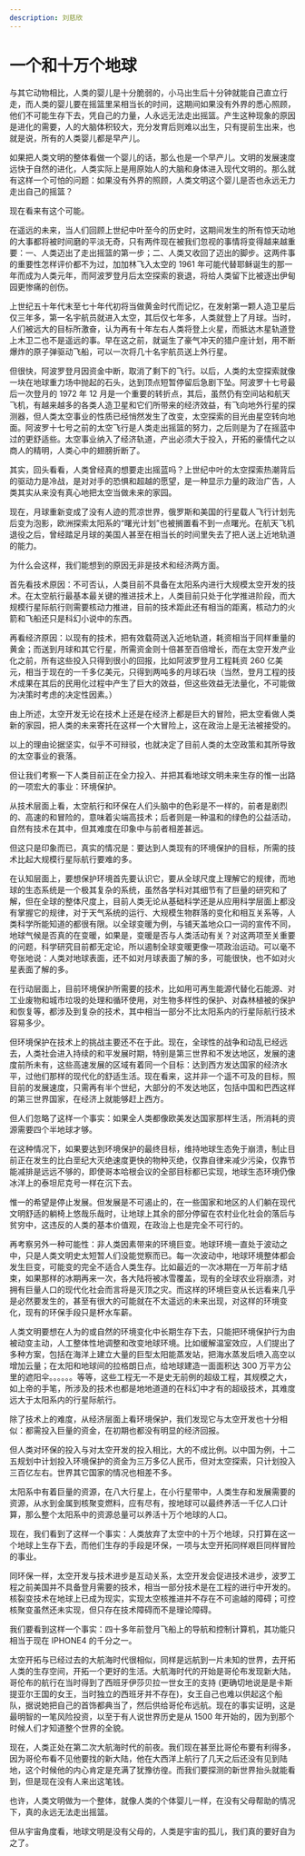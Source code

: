```yaml
---
description: 刘慈欣
---
```


# 一个和十万个地球

与其它动物相比，人类的婴儿是十分脆弱的，小马出生后十分钟就能自己直立行走，而人类的婴儿要在摇篮里呆相当长的时间，这期间如果没有外界的悉心照顾，他们不可能生存下去，凭自己的力量，人永远无法走出摇篮。产生这种现象的原因是进化的需要，人的大脑体积较大，充分发育后则难以出生，只有提前生出来，也就是说，所有的人类婴儿都是早产儿。

如果把人类文明的整体看做一个婴儿的话，那么也是一个早产儿。文明的发展速度远快于自然的进化，人类实际上是用原始人的大脑和身体进入现代文明的。那么就有这样一个可怕的问题：如果没有外界的照顾，人类文明这个婴儿是否也永远无力走出自己的摇篮？

现在看来有这个可能。

在遥远的未来，当人们回顾上世纪中叶至今的历史时，这期间发生的所有惊天动地的大事都将被时间磨的平淡无奇，只有两件现在被我们忽视的事情将变得越来越重要：一、人类迈出了走出摇篮的第一步；二、人类又收回了迈出的脚步。这两件事的重要性怎样评价都不为过，加加林飞入太空的 1961 年可能代替耶稣诞生的那一年而成为人类元年，而阿波罗登月后太空探索的衰退，将给人类留下比被逐出伊甸园更惨痛的创伤。

上世纪五十年代末至七十年代初将当做黄金时代而记忆，在发射第一颗人造卫星后仅三年多，第一名宇航员就进入太空，其后仅七年多，人类就登上了月球。当时，人们被远大的目标所激奋，认为再有十年左右人类将登上火星，而抵达木星轨道登上木卫二也不是遥远的事。早在这之前，就诞生了豪气冲天的猎户座计划，用不断爆炸的原子弹驱动飞船，可以一次将几十名宇航员送上外行星。

但很快，阿波罗登月因资金中断，取消了剩下的飞行。以后，人类的太空探索就像一块在地球重力场中抛起的石头，达到顶点短暂停留后急剧下坠。阿波罗十七号最后一次登月的 1972 年 12 月是一个重要的转折点，其后，虽然仍有空间站和航天飞机，有越来越多的各类人造卫星和它们所带来的经济效益，有飞向地外行星的探测器，但人类太空事业的性质已经悄然发生了改变，太空探索的目光由星空转向地面。阿波罗十七号之前的太空飞行是人类走出摇篮的努力，之后则是为了在摇蓝中过的更舒适些。太空事业纳入了经济轨道，产出必须大于投入，开拓的豪情代之以商人的精明，人类心中的翅膀折断了。

其实，回头看看，人类曾经真的想要走出摇蓝吗？上世纪中叶的太空探索热潮背后的驱动力是冷战，是对对手的恐惧和超越的愿望，是一种显示力量的政治广告，人类其实从来没有真心地把太空当做未来的家园。

现在，月球重新变成了没有人迹的荒凉世界，俄罗斯和美国的行星载人飞行计划先后变为泡影，欧洲探索太阳系的“曙光计划”也被搁置看不到一点曙光。在航天飞机退役之后，曾经踏足月球的美国人甚至在相当长的时间里失去了把人送上近地轨道的能力。

为什么会这样，我们能想到的原因无非是技术和经济两方面。

首先看技术原因：不可否认，人类目前不具备在太阳系内进行大规模太空开发的技术。在太空航行最基本最关键的推进技术上，人类目前只处于化学推进阶段，而大规模行星际航行则需要核动力推进，目前的技术距此还有相当的距离，核动力的火箭和飞船还只是科幻小说中的东西。

再看经济原因：以现有的技术，把有效载荷送入近地轨道，耗资相当于同样重量的黄金；而送到月球和其它行星，所需资金则十倍甚至百倍增长，而在太空开发产业化之前，所有这些投入只得到很小的回报，比如阿波罗登月工程耗资 260 亿美元，相当于现在的一千多亿美元，只得到两吨多的月球石块（当然，登月工程的技术成果在其后的民用化过程中产生了巨大的效益，但这些效益无法量化，不可能做为决策时考虑的决定性因素。）

由上所述，太空开发无论在技术上还是在经济上都是巨大的冒险，把太空看做人类新的家园，把人类的未来寄托在这样一个大冒险上，这在政治上是无法被接受的。

以上的理由论据坚实，似乎不可辩驳，也就决定了目前人类的太空政策和其所导致的太空事业的衰落。

但让我们考察一下人类目前正在全力投入、并把其看地球文明未来生存的惟一出路的一项宏大的事业：环境保护。

从技术层面上看，太空航行和环保在人们头脑中的色彩是不一样的，前者是剧烈的、高速的和冒险的，意味着尖端高技术；后者则是一种温和的绿色的公益活动，自然有技术在其中，但其难度在印象中与前者相差甚远。

但这只是印象而已，真实的情况是：要达到人类现有的环境保护的目标，所需的技术比起大规模行星际航行要难的多。

在认知层面上，要想保护环境首先要认识它，要从全球尺度上理解它的规律，而地球的生态系统是一个极其复杂的系统，虽然各学科对其细节有了巨量的研究和了解，但在全球的整体尺度上，目前人类无论从基础科学还是从应用科学层面上都没有掌握它的规律，对于天气系统的运行、大规模生物群落的变化和相互关系等，人类科学所能知道的都很有限。以全球变暖为例，与铺天盖地众口一词的宣传不同，地球气候是否真的在变暖，如果是，变暖是否与人类活动有关？对这两项至关重要的问题，科学研究目前都无定论，所以遏制全球变暖更像一项政治运动。可以毫不夸张地说：人类对地球表面，还不如对月球表面了解的多，可能很快，也不如对火星表面了解的多。

在行动层面上，目前环境保护所需要的技术，比如用可再生能源代替化石能源、对工业废物和城市垃圾的处理和循环使用，对生物多样性的保护、对森林植被的保护和恢复等，都涉及到复杂的技术，其中相当一部分不比太阳系内的行星际航行技术容易多少。

但环境保护在技术上的挑战主要还不在于此。现在，全球性的战争和动乱已经远去，人类社会进入持续的和平发展时期，特别是第三世界和不发达地区，发展的速度前所未有，这些高速发展的区域有着同一个目标：达到西方发达国家的经济水平，过他们那样的现代化的舒适生活。现在看来，这并非一个遥不可及的目标，照目前的发展速度，只需再有半个世纪，大部分的不发达地区，包括中国和巴西这样的第三世界国家，在经济上就能够赶上西方。

但人们忽略了这样一个事实：如果全人类都像欧美发达国家那样生活，所消耗的资源需要四个半地球才够。

在这种情况下，如果要达到环境保护的最终目标，维持地球生态免于崩溃，制止目前正在发生的比白垩纪大灭绝速度更快的物种灭绝，仅靠自律来减少污染，仅靠节能减排是远远不够的，即使哥本哈根会议的全部目标都已实现，地球生态环境仍像冰洋上的泰坦尼克号一样在沉下去。

惟一的希望是停止发展。但发展是不可遏止的，在一些国家和地区的人们躺在现代文明舒适的躺椅上悠哉乐哉时，让地球上其余的部分停留在农村业化社会的落后与贫穷中，这违反的人类的基本价值观，在政治上也是完全不可行的。

再考察另外一种可能性：非人类因素带来的环境巨变。地球环境一直处于波动之中，只是人类文明史太短暂人们没能觉察而已。每一次波动中，地球环境整体都会发生巨变，可能变的完全不适合人类生存。比如最近的一次冰期在一万年前才结束，如果那样的冰期再来一次，各大陆将被冰雪覆盖，现有的全球农业将崩溃，对拥有巨量人口的现代化社会而言将是灭顶之灾。而这样的环境巨变从长远看来几乎是必然要发生的，甚至有很大的可能就在不太遥远的未来出现，对这样的环境变化，现有的环保手段只是杯水车薪。

人类文明要想在人为的或自然的环境变化中长期生存下去，只能把环境保护行为由被动变主动，人工整体性地调整和改变地球环境。比如缓解温室效应，人们提出了多种方案，包括在海洋上建立大量的巨型太阳能蒸发站，把海水蒸发后喷入高空以增加云量；在太阳和地球间的拉格朗日点，给地球建造一面面积达 300 万平方公里的遮阳伞。。。。。。等等，这些工程无一不是史无前例的超级工程，其规模之大，如上帝的手笔，所涉及的技术也都是地地道道的在科幻中才有的超级技术，其难度远大于太阳系内的行星际航行。

除了技术上的难度，从经济层面上看环境保护，我们发现它与太空开发也十分相似：都需投入巨量的资金，在初期也都没有明显的经济回报。

但人类对环保的投入与对太空开发的投入相比，大的不成比例。以中国为例，十二五规划中计划投入环境保护的资金为三万多亿人民币，但对太空探索，只计划投入三百亿左右。世界其它国家的情况也相差不多。

太阳系中有着巨量的资源，在八大行星上，在小行星带中，人类生存和发展需要的资源，从水到金属到核聚变燃料，应有尽有，按地球可以最终养活一千亿人口计算，那么整个太阳系中的资源总量可以养活十万个地球的人口。

现在，我们看到了这样一个事实：人类放弃了太空中的十万个地球，只打算在这一个地球上生存下去，而他们生存的手段是环保，一项与太空开拓同样艰巨同样冒险的事业。

同环保一样，太空开发与技术进步是互动关系，太空开发会促进技术进步，波罗工程之前美国并不具备登月需要的技术，相当一部分技术是在工程的进行中开发的。核裂变技术在地球上已成为现实，实现太空核推进并不存在不可逾越的障碍；可控核聚变虽然还未实现，但只存在技术障碍而不是理论障碍。

我们要看到这样一个事实：四十多年前登月飞船上的导航和控制计算机，其功能只相当于现在 IPHONE4 的千分之一。

太空开拓与已经过去的大航海时代很相似，同样是远航到一片未知的世界，去开拓人类的生存空间，开拓一个更好的生活。大航海时代的开始是哥伦布发现新大陆，哥伦布的航行在当时得到了西班牙伊莎贝拉一世女王的支持 (更确切地说是是卡斯提亚尔王国的女王，当时独立的西班牙并不存在)，女王自己也难以供起这个船队，据说她把自己的首饰都典当了，然后供给哥伦布远航。现在的事实证明，这是最明智的一笔风险投资，以至于有人说世界历史是从 1500 年开始的，因为到那个时候人们才知道整个世界的全貌。

现在，人类正处在第二次大航海时代的前夜。我们现在甚至比哥伦布要有利得多，因为哥伦布看不见他要找的新大陆，他在大西洋上航行了几天之后还没有见到陆地，这个时候他的内心肯定是充满了犹豫彷徨。而我们要探测的新世界抬头就能看到，但是现在没有人来出这笔钱。

也许，人类文明做为一个整体，就像人类的个体婴儿一样，在没有父母帮助的情况下，真的永远无法走出摇篮。

但从宇宙角度看，地球文明是没有父母的，人类是宇宙的孤儿，我们真的要好自为之了。
